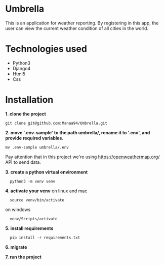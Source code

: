 # Umbrella
This is an application for weather reporting. By registering in this app, the user can view the current weather condition of all cities in the world.
# Technologies used
* Python3
* Django4
* Html5
* Css
# Installation

**1. clone the project**
  ```
  git clone git@github.com:Manaa94/Umbrella.git
  ```
**2. move '.env-sample' to the path umbrella/, rename it to '.env', and provide required variables.**
  ```
  mv .env-sample umbrella/.env  
  ```
Pay attention that in this project we're using https://openweathermap.org/ API to send data.
  
**3. create a python virtual environment**
  ```
    python3 -m venv venv
  ```
**4. activate your venv**
on linux and mac
  ```
    source venv/bin/activate
  ```
on windows
  ```
    venv/Scripts/activate
  ```
**5. install requirements**
  ```
    pip install -r requirements.txt
  ```
**6. migrate**

**7. run the project**













  


